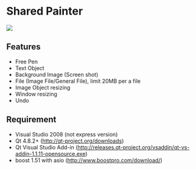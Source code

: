 # Shared Painter

<img src="https://raw.github.com/gunoodaddy/SharedPainter/master/SharedPainterIntro.png"/>

## Features

* Free Pen
* Text Object
* Background Image (Screen shot)
* File (Image File/General File), limit 20MB per a file
* Image Object resizing
* Window resizing 
* Undo

## Requirement

* Visual Studio 2008 (not express version)
* Qt 4.8.2+ (http://qt-project.org/downloads)
* Qt Visual Studio Add-in (http://releases.qt-project.org/vsaddin/qt-vs-addin-1.1.11-opensource.exe)
* boost 1.51 with asio (http://www.boostpro.com/download/)

